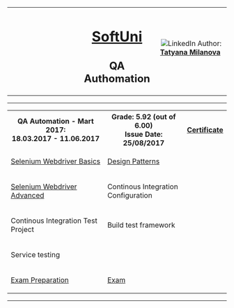 <!-- Head Start -->
<table border="0" width="100%" cellspacing="1" cellpadding="3" align="center">
<tbody>
<tr>
<td align="center" width="33%"><img style="text-align: ce;" src="http://conf.softuni.bg/wp-content/uploads/2015/01/SoftUni-Logo-Flat_square-blue-300x235.png" alt="" /></td>
<td align="center" width="33%">
<h1><a href="https://softuni.bg/">SoftUni</a></h1>
<h2>QA Authomation</h2>
</td>
<td align="center" width="33%"><img src="https://avatars0.githubusercontent.com/u/22100183?s=460&v=4" alt="" />
<img src="https://www.linkedin.com/favicon.ico" alt="LinkedIn" />
Author: 
<strong>
<a title="LinkedIn Tatyana Milanova" href="https://www.linkedin.com/in/tanya-milanova-15040257/" target="_blank">
Tatyana Milanova
</a>
</strong></p>
</td>
</tr>
</tbody>
</table>
<!-- Head End -->
<!-- QA Automation Start --><hr />
<table border="0" width="100%" cellspacing="1" cellpadding="3" align="center">
        <tbody>
        <tr><th align="center" width="50%">QA Automation - Mart 2017: <br /> 
        18.03.2017 - 11.06.2017</th><th width="40%">Grade: 5.92 (out of 6.00)<br /> Issue Date: 25/08/2017</th><th align="center width=">
        <p><a title="QA Automation" href="https://softuni.bg/certificates/details/20505/22cf3e7b" target="_blank">Certificate</a></p>
        </th></tr>
        <!-- Course Body -->
        <tr>
        <td width="50%">
        <p><a title="Selenium Webdriver Basics" href="https://github.com/tanyta78/QA_Authomation/tree/master/01SeleniumWebdriverBasics" target="_blank">Selenium Webdriver Basics</a></p>
        </td>
        <td colspan="2" width="50%">
        <p><a title="Design Paterns" href="https://github.com/tanyta78/QA_Authomation/tree/master/02POM" target="_blank">Design Patterns</a></p>
        </td>
        </tr>
        <tr>
        <td width="50%">
        <p><a title="Selenium Webdriver Advanced" href="https://github.com/tanyta78/QA_Authomation/tree/master/03SeleniumWebdriverAdvanced" target="_blank">Selenium Webdriver Advanced</a></p>
        </td>
        <td colspan="2" width="50%">
        <p>Continous Integration Configuration</p>
        </td>
        </tr>
        <tr>
        <td width="50%">
        <p>Continous Integration Test Project</p>
        </td>
        <td colspan="2" width="50%">
        <p>Build test framework</p>
        </td>
        </tr>
        <tr>
        <td width="50%">
        <p>Service testing</p>
        </td>
        <td colspan="2" width="50%">
        <p></p>
        </td>
        </tr>
        <tr>
        <td width="50%">
        <p><a title="Exam Preparation" href="https://github.com/tanyta78/QA_Authomation/tree/master/ExamPrep/ExamPreparation03062017" target="_blank">Exam Preparation</a></p>
        </td>
        <td colspan="2" width="50%">
        <p><a title="Exam" href="https://github.com/tanyta78/QA_Authomation/tree/master/Exam" target="_blank">Exam</a></p>
        </td>
        </tr>
        </tbody>
        </table>
        <hr />
        <!-- QA Automation End -->
